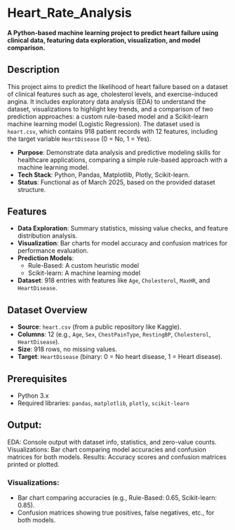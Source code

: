 # Heart_Rate_Analysis

#### A Python-based machine learning project to predict heart failure using clinical data, featuring data exploration, visualization, and model comparison.

## Description
This project aims to predict the likelihood of heart failure based on a dataset of clinical features such as age, cholesterol levels, and exercise-induced angina. It includes exploratory data analysis (EDA) to understand the dataset, visualizations to highlight key trends, and a comparison of two prediction approaches: a custom rule-based model and a Scikit-learn machine learning model (Logistic Regression). The dataset used is `heart.csv`, which contains 918 patient records with 12 features, including the target variable `HeartDisease` (0 = No, 1 = Yes).

- **Purpose**: Demonstrate data analysis and predictive modeling skills for healthcare applications, comparing a simple rule-based approach with a machine learning model.
- **Tech Stack**: Python, Pandas, Matplotlib, Plotly, Scikit-learn.
- **Status**: Functional as of March 2025, based on the provided dataset structure.

## Features
- **Data Exploration**: Summary statistics, missing value checks, and feature distribution analysis.
- **Visualization**: Bar charts for model accuracy and confusion matrices for performance evaluation.
- **Prediction Models**:
  - Rule-Based: A custom heuristic model 
  - Scikit-learn: A machine learning model 
- **Dataset**: 918 entries with features like `Age`, `Cholesterol`, `MaxHR`, and `HeartDisease`.

## Dataset Overview
- **Source**: `heart.csv` (from a public repository like Kaggle).
- **Columns**: 12 (e.g., `Age`, `Sex`, `ChestPainType`, `RestingBP`, `Cholesterol`, `HeartDisease`).
- **Size**: 918 rows, no missing values.
- **Target**: `HeartDisease` (binary: 0 = No heart disease, 1 = Heart disease).

## Prerequisites
- Python 3.x
- Required libraries: `pandas`, `matplotlib`, `plotly`, `scikit-learn`

## Output:
EDA: Console output with dataset info, statistics, and zero-value counts.
Visualizations: Bar chart comparing model accuracies and confusion matrices for both models.
Results: Accuracy scores and confusion matrices printed or plotted.

### Visualizations:
- Bar chart comparing accuracies (e.g., Rule-Based: 0.65, Scikit-learn: 0.85).
- Confusion matrices showing true positives, false negatives, etc., for both models.
